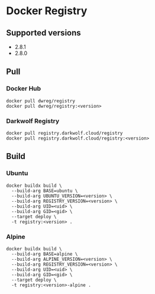 # Docker Registry

## Supported versions

- 2.8.1
- 2.8.0

## Pull

### Docker Hub

```
docker pull dwreg/registry
docker pull dwreg/registry:<version>
```

### Darkwolf Registry

```
docker pull registry.darkwolf.cloud/registry
docker pull registry.darkwolf.cloud/registry:<version>
```

## Build

### Ubuntu

```
docker buildx build \
  --build-arg BASE=ubuntu \
  --build-arg UBUNTU_VERSION=<version> \
  --build-arg REGISTRY_VERSION=<version> \
  --build-arg UID=<uid> \
  --build-arg GID=<gid> \
  --target deploy \
  -t registry:<version> .
```

### Alpine

```
docker buildx build \
  --build-arg BASE=alpine \
  --build-arg ALPINE_VERSION=<version> \
  --build-arg REGISTRY_VERSION=<version> \
  --build-arg UID=<uid> \
  --build-arg GID=<gid> \
  --target deploy \
  -t registry:<version>-alpine .
```